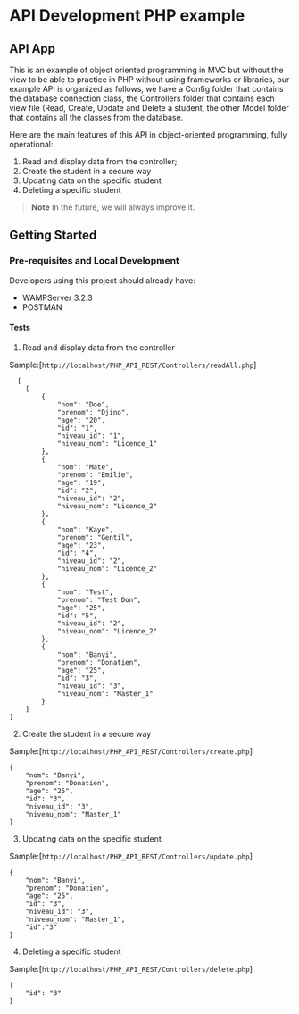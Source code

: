 # API Development PHP example

## API App

This is an example of object oriented programming in MVC but without the view to be able to practice in PHP without using frameworks or libraries, our example API is organized as follows, we have a Config folder that contains the database connection class, the Controllers folder that contains each view file (Read, Create, Update and Delete a student, the other Model folder that contains all the classes from the database.

Here are the main features of this API in object-oriented programming, fully operational:

1. Read and display data from the controller;
2. Create the student in a secure way
3. Updating data on the specific student 
4. Deleting a specific student

>**Note** In the future, we will always improve it. 


## Getting Started

### Pre-requisites and Local Development

Developers using this project should already have:

- WAMPServer 3.2.3
- POSTMAN 

#### Tests

1. Read and display data from the controller

Sample:[`http://localhost/PHP_API_REST/Controllers/readAll.php`]

```
  [
    [
        {
            "nom": "Doe",
            "prenom": "Djino",
            "age": "20",
            "id": "1",
            "niveau_id": "1",
            "niveau_nom": "Licence_1"
        },
        {
            "nom": "Mate",
            "prenom": "Emilie",
            "age": "19",
            "id": "2",
            "niveau_id": "2",
            "niveau_nom": "Licence_2"
        },
        {
            "nom": "Kaye",
            "prenom": "Gentil",
            "age": "23",
            "id": "4",
            "niveau_id": "2",
            "niveau_nom": "Licence_2"
        },
        {
            "nom": "Test",
            "prenom": "Test Don",
            "age": "25",
            "id": "5",
            "niveau_id": "2",
            "niveau_nom": "Licence_2"
        },
        {
            "nom": "Banyi",
            "prenom": "Donatien",
            "age": "25",
            "id": "3",
            "niveau_id": "3",
            "niveau_nom": "Master_1"
        }
    ]
]
```

2. Create the student in a secure way

Sample:[`http://localhost/PHP_API_REST/Controllers/create.php`]

```
{
    "nom": "Banyi",
    "prenom": "Donatien",
    "age": "25",
    "id": "3",
    "niveau_id": "3",
    "niveau_nom": "Master_1"
}
```
3. Updating data on the specific student 

Sample:[`http://localhost/PHP_API_REST/Controllers/update.php`]

```
{
    "nom": "Banyi",
    "prenom": "Donatien",
    "age": "25",
    "id": "3",
    "niveau_id": "3",
    "niveau_nom": "Master_1",
    "id":"3"
}
```

4. Deleting a specific student

Sample:[`http://localhost/PHP_API_REST/Controllers/delete.php`]

```
{
    "id": "3"
}
```
